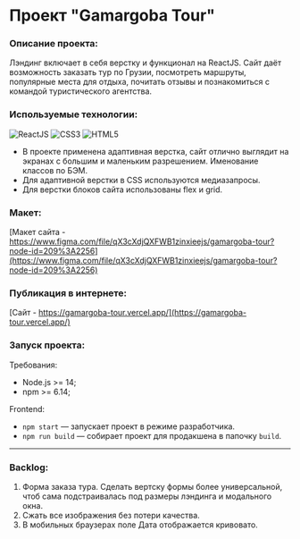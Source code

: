 # Проект "Gamargoba Tour"

### Описание проекта:

Лэндинг включает в себя верстку и функционал на ReactJS. Сайт даёт возможность заказать тур по Грузии, посмотреть маршруты, популярные места для отдыха, почитать отзывы и познакомиться с командой туристического агентства.

### Используемые технологии:

<img src="https://img.shields.io/badge/ReactJS-blue?logo=React&logoColor=white" alt="ReactJS"/> <img src="https://img.shields.io/badge/CSS3-blue?logo=css3&logoColor=white" alt="CSS3"/> <img src="https://img.shields.io/badge/HTML5-blue?logo=html5&logoColor=white" alt="HTML5"/>

- В проекте применена адаптивная верстка, сайт отлично выглядит на экранах с большим и маленьким разрешением. Именование классов по БЭМ.
- Для адаптивной верстки в CSS используются медиазапросы.
- Для верстки блоков сайта использованы flex и grid.

### Макет:

[Макет сайта - https://www.figma.com/file/qX3cXdjQXFWB1zinxieejs/gamargoba-tour?node-id=209%3A2256](https://www.figma.com/file/qX3cXdjQXFWB1zinxieejs/gamargoba-tour?node-id=209%3A2256)

### Публикация в интернете:

[Сайт - https://gamargoba-tour.vercel.app/](https://gamargoba-tour.vercel.app/)

### Запуск проекта:

Требования:

- Node.js >= 14;
- npm >= 6.14;

Frontend:

- `npm start` — запускает проект в режиме разработчика.
- `npm run build` — собирает проект для продакшена в папочку `build`.

---

### Backlog:

1. Форма заказа тура. Сделать вертску формы более универсальной, чтоб сама подстраивалась под размеры лэндинга и модального окна.
2. Сжать все изображения без потери качества.
3. В мобильных браузерах поле Дата отображается кривовато.
